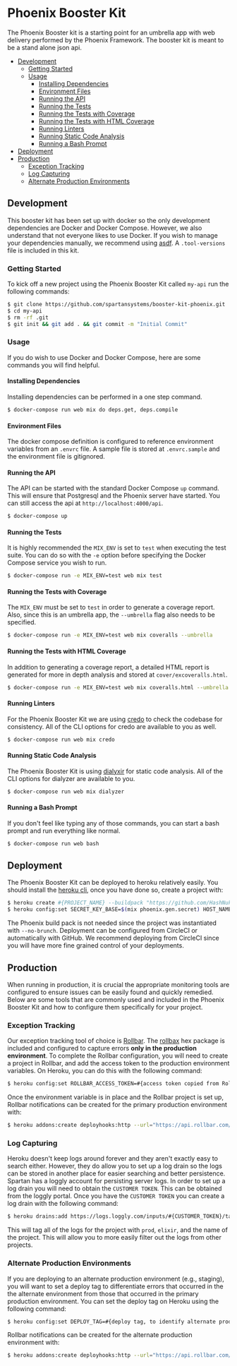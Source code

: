 # Phoenix Booster Kit

The Phoenix Booster kit is a starting point for an umbrella app with web
delivery performed by the Phoenix Framework. The booster kit is meant to be a
stand alone json api.

* [Development](#development)
  * [Getting Started](#getting-started)
  * [Usage](#usage)
    * [Installing Dependencies](#installing-dependencies)
    * [Environment Files](#environment-files)
    * [Running the API](#running-the-api)
    * [Running the Tests](#running-the-tests)
    * [Running the Tests with Coverage](#running-the-tests-with-coverage)
    * [Running the Tests with HTML Coverage](#running-the-tests-with-html-coverage)
    * [Running Linters](#running-linters)
    * [Running Static Code Analysis](#running-static-code-analysis)
    * [Running a Bash Prompt](#running-a-bash-prompt)
* [Deployment](#deployment)
* [Production](#production)
  * [Exception Tracking](#exception-tracking)
  * [Log Capturing](#log-capturing)
  * [Alternate Production Environments](#alternate-production-environments)


## Development

This booster kit has been set up with docker so the only development
dependencies are Docker and Docker Compose. However, we also understand that not
everyone likes to use Docker. If you wish to manage your dependencies manually,
we recommend using [asdf](https://github.com/asdf-vm/asdf). A `.tool-versions`
file is included in this kit.

### Getting Started

To kick off a new project using the Phoenix Booster Kit called `my-api` run the
following commands:

```bash
$ git clone https://github.com/spartansystems/booster-kit-phoenix.git ./my-api
$ cd my-api
$ rm -rf .git
$ git init && git add . && git commit -m "Initial Commit"
```

### Usage

If you do wish to use Docker and Docker Compose, here are some commands you will
find helpful.

#### Installing Dependencies

Installing dependencies can be performed in a one step command.

```bash
$ docker-compose run web mix do deps.get, deps.compile
```

#### Environment Files

The docker compose definition is configured to reference environment variables
from an `.envrc` file. A sample file is stored at `.envrc.sample` and the
environment file is gitignored.

#### Running the API

The API can be started with the standard Docker Compose `up` command. This will
ensure that Postgresql and the Phoenix server have started. You can still access
the api at `http://localhost:4000/api`.

```bash
$ docker-compose up
```

#### Running the Tests

It is highly recommended the `MIX_ENV` is set to `test` when executing the test
suite. You can do so with the `-e` option before specifying the Docker Compose
service you wish to run.

```bash
$ docker-compose run -e MIX_ENV=test web mix test
```

#### Running the Tests with Coverage

The `MIX_ENV` must be set to `test` in order to generate a coverage report.
Also, since this is an umbrella app, the `--umbrella` flag also needs to be
specified.

```bash
$ docker-compose run -e MIX_ENV=test web mix coveralls --umbrella
```

#### Running the Tests with HTML Coverage

In addition to generating a coverage report, a detailed HTML report is generated
for more in depth analysis and stored at `cover/excoveralls.html`.

```bash
$ docker-compose run -e MIX_ENV=test web mix coveralls.html --umbrella
```

#### Running Linters

For the Phoenix Booster Kit we are using
[credo](https://github.com/rrrene/credo) to check the codebase for consistency.
All of the CLI options for credo are available to you as well.

```bash
$ docker-compose run web mix credo
```

#### Running Static Code Analysis

The Phoenix Booster Kit is using
[dialyxir](https://github.com/jeremyjh/dialyxir) for static code analysis. All
of the CLI options for dialyzer are available to you.

```bash
$ docker-compose run web mix dialyzer
```

#### Running a Bash Prompt

If you don't feel like typing any of those commands, you can start a bash prompt
and run everything like normal.

```bash
$ docker-compose run web bash
```

## Deployment

The Phoenix Booster Kit can be deployed to heroku relatively easily. You should
install the [heroku cli](https://devcenter.heroku.com/articles/heroku-cli), once
you have done so, create a project with:

```bash
$ heroku create #{PROJECT_NAME} --buildpack "https://github.com/HashNuke/heroku-buildpack-elixir.git"
$ heroku config:set SECRET_KEY_BASE=$(mix phoenix.gen.secret) HOST_NAME=#{PROJECT_NAME} MIX_ENV=prod
```

The Phoenix build pack is not needed since the project was instantiated with
`--no-brunch`. Deployment can be configured from CircleCI or automatically with
GitHub. We recommend deploying from CircleCI since you will have more fine
grained control of your deployments.

## Production

When running in production, it is crucial the appropriate monitoring tools are
configured to ensure issues can be easily found and quickly remedied. Below are
some tools that are commonly used and included in the Phoenix Booster Kit and
how to configure them specifically for your project.

### Exception Tracking

Our exception tracking tool of choice is [Rollbar](https://rollbar.com). The
[rollbax](https://github.com/elixir-addicts/rollbax) hex package is included and
configured to capture errors **only in the production environment**. To complete
the Rollbar configuration, you will need to create a project in Rollbar, and add
the access token to the production environment variables. On Heroku, you can do
this with the following command:

```bash
$ heroku config:set ROLLBAR_ACCESS_TOKEN=#{access token copied from Rollbar}
```

Once the environment variable is in place and the Rollbar project is set up,
Rollbar notifications can be created for the primary production environment
with:

```bash
$ heroku addons:create deployhooks:http --url="https://api.rollbar.com/api/1/deploy/?access_token=#{access token copied from Rollbar}&environment=prod
```

### Log Capturing

Heroku doesn't keep logs around forever and they aren't exactly easy to search
either. However, they do allow you to set up a log drain so the logs can be
stored in another place for easier searching and better persistence. Spartan has
a loggly account for persisting server logs. In order to set up a log drain you
will need to obtain the `CUSTOMER TOKEN`. This can be obtained from the loggly
portal. Once you have the `CUSTOMER TOKEN` you can create a log drain with the
following command:

```bash
$ heroku drains:add https://logs.loggly.com/inputs/#{CUSTOMER_TOKEN}/tag/prod,#{PROJECT_NAME},elixir --app #{PROJECT_NAME}
```

This will tag all of the logs for the project with `prod`, `elixir`, and the
name of the project. This will allow you to more easily filter out the logs from
other projects.

### Alternate Production Environments

If you are deploying to an alternate production environment (e.g., staging), you
will want to set a deploy tag to differentiate errors that occurred in the the
alternate environment from those that occurred in the primary production
environment. You can set the deploy tag on Heroku using the following command:

```bash
$ heroku config:set DEPLOY_TAG=#{deploy tag, to identify alternate production environment}
```

Rollbar notifications can be created for the alternate production environment
with:

```bash
$ heroku addons:create deployhooks:http --url="https://api.rollbar.com/api/1/deploy/?access_token=#{access token copied from Rollbar}&environment=#{deploy tag}"
```
